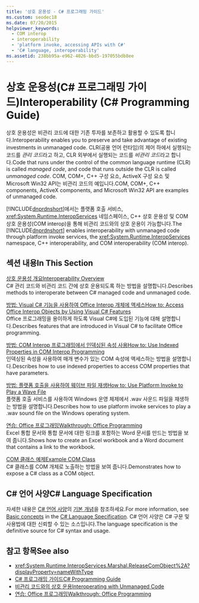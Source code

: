 ```yaml
---
title: '상호 운용성 - C# 프로그래밍 가이드'
ms.custom: seodec18
ms.date: 07/20/2015
helpviewer_keywords:
  - COM interop
  - interoperability
  - 'platform invoke, accessing APIs with C#'
  - 'C# language, interoperability'
ms.assetid: 238bb95a-e962-4026-bbd5-197055bdb8ee
---
```

# <a name="interoperability-c-programming-guide"></a><span data-ttu-id="f69a1-102">상호 운용성(C# 프로그래밍 가이드)</span><span class="sxs-lookup"><span data-stu-id="f69a1-102">Interoperability (C# Programming Guide)</span></span>
<span data-ttu-id="f69a1-103">상호 운용성은 비관리 코드에 대한 기존 투자를 보존하고 활용할 수 있도록 합니다.</span><span class="sxs-lookup"><span data-stu-id="f69a1-103">Interoperability enables you to preserve and take advantage of existing investments in unmanaged code.</span></span> <span data-ttu-id="f69a1-104">CLR(공용 언어 런타임)의 제어 하에서 실행되는 코드를 *관리 코드*라고 하고, CLR 외부에서 실행되는 코드를 *비관리 코드*라고 합니다.</span><span class="sxs-lookup"><span data-stu-id="f69a1-104">Code that runs under the control of the common language runtime (CLR) is called *managed code*, and code that runs outside the CLR is called *unmanaged code*.</span></span> <span data-ttu-id="f69a1-105">COM, COM+, C++ 구성 요소, ActiveX 구성 요소 및 Microsoft Win32 API는 비관리 코드의 예입니다.</span><span class="sxs-lookup"><span data-stu-id="f69a1-105">COM, COM+, C++ components, ActiveX components, and Microsoft Win32 API are examples of unmanaged code.</span></span>  
  
 <span data-ttu-id="f69a1-106">[!INCLUDE[dnprdnshort](~/includes/dnprdnshort-md.md)]에서는 플랫폼 호출 서비스, <xref:System.Runtime.InteropServices> 네임스페이스, C++ 상호 운용성 및 COM 상호 운용성(COM interop)을 통해 비관리 코드와의 상호 운용이 가능합니다.</span><span class="sxs-lookup"><span data-stu-id="f69a1-106">The [!INCLUDE[dnprdnshort](~/includes/dnprdnshort-md.md)] enables interoperability with unmanaged code through platform invoke services, the <xref:System.Runtime.InteropServices> namespace, C++ interoperability, and COM interoperability (COM interop).</span></span>  
  
## <a name="in-this-section"></a><span data-ttu-id="f69a1-107">섹션 내용</span><span class="sxs-lookup"><span data-stu-id="f69a1-107">In This Section</span></span>  
 [<span data-ttu-id="f69a1-108">상호 운용성 개요</span><span class="sxs-lookup"><span data-stu-id="f69a1-108">Interoperability Overview</span></span>](../../../csharp/programming-guide/interop/interoperability-overview.md)  
 <span data-ttu-id="f69a1-109">C# 관리 코드와 비관리 코드 간에 상호 운용되도록 하는 방법을 설명합니다.</span><span class="sxs-lookup"><span data-stu-id="f69a1-109">Describes methods to interoperate between C# managed code and unmanaged code.</span></span>  
  
 [<span data-ttu-id="f69a1-110">방법: Visual C# 기능을 사용하여 Office Interop 개체에 액세스</span><span class="sxs-lookup"><span data-stu-id="f69a1-110">How to: Access Office Interop Objects by Using Visual C# Features</span></span>](../../../csharp/programming-guide/interop/how-to-access-office-onterop-objects.md)  
 <span data-ttu-id="f69a1-111">Office 프로그래밍을 용이하게 하도록 Visual C#에 도입된 기능에 대해 설명합니다.</span><span class="sxs-lookup"><span data-stu-id="f69a1-111">Describes features that are introduced in Visual C# to facilitate Office programming.</span></span>  
  
 [<span data-ttu-id="f69a1-112">방법: COM Interop 프로그래밍에서 인덱싱된 속성 사용</span><span class="sxs-lookup"><span data-stu-id="f69a1-112">How to: Use Indexed Properties in COM Interop Programming</span></span>](../../../csharp/programming-guide/interop/how-to-use-indexed-properties-in-com-interop-rogramming.md)  
 <span data-ttu-id="f69a1-113">인덱싱된 속성을 사용하여 매개 변수가 있는 COM 속성에 액세스하는 방법을 설명합니다.</span><span class="sxs-lookup"><span data-stu-id="f69a1-113">Describes how to use indexed properties to access COM properties that have parameters.</span></span>  
  
 [<span data-ttu-id="f69a1-114">방법: 플랫폼 호출을 사용하여 웨이브 파일 재생</span><span class="sxs-lookup"><span data-stu-id="f69a1-114">How to: Use Platform Invoke to Play a Wave File</span></span>](../../../csharp/programming-guide/interop/how-to-use-platform-invoke-to-play-a-wave-file.md)  
 <span data-ttu-id="f69a1-115">플랫폼 호출 서비스를 사용하여 Windows 운영 체제에서 .wav 사운드 파일을 재생하는 방법을 설명합니다.</span><span class="sxs-lookup"><span data-stu-id="f69a1-115">Describes how to use platform invoke services to play a .wav sound file on the Windows operating system.</span></span>  
  
 [<span data-ttu-id="f69a1-116">연습: Office 프로그래밍</span><span class="sxs-lookup"><span data-stu-id="f69a1-116">Walkthrough: Office Programming</span></span>](../../../csharp/programming-guide/interop/walkthrough-office-programming.md)  
 <span data-ttu-id="f69a1-117">Excel 통합 문서와 통합 문서에 대한 링크를 포함하는 Word 문서를 만드는 방법을 보여 줍니다.</span><span class="sxs-lookup"><span data-stu-id="f69a1-117">Shows how to create an Excel workbook and a Word document that contains a link to the workbook.</span></span>  
  
 [<span data-ttu-id="f69a1-118">COM 클래스 예제</span><span class="sxs-lookup"><span data-stu-id="f69a1-118">Example COM Class</span></span>](../../../csharp/programming-guide/interop/example-com-class.md)  
 <span data-ttu-id="f69a1-119">C# 클래스를 COM 개체로 노출하는 방법을 보여 줍니다.</span><span class="sxs-lookup"><span data-stu-id="f69a1-119">Demonstrates how to expose a C# class as a COM object.</span></span>  
  
## <a name="c-language-specification"></a><span data-ttu-id="f69a1-120">C# 언어 사양</span><span class="sxs-lookup"><span data-stu-id="f69a1-120">C# Language Specification</span></span>  

<span data-ttu-id="f69a1-121">자세한 내용은 [C# 언어 사양](../../language-reference/language-specification/index.md)의 [기본 개념](~/_csharplang/spec/unsafe-code.md)을 참조하세요.</span><span class="sxs-lookup"><span data-stu-id="f69a1-121">For more information, see [Basic concepts](~/_csharplang/spec/unsafe-code.md) in the [C# Language Specification](../../language-reference/language-specification/index.md).</span></span> <span data-ttu-id="f69a1-122">C# 언어 사양은 C# 구문 및 사용법에 대한 신뢰할 수 있는 소스입니다.</span><span class="sxs-lookup"><span data-stu-id="f69a1-122">The language specification is the definitive source for C# syntax and usage.</span></span>
  
## <a name="see-also"></a><span data-ttu-id="f69a1-123">참고 항목</span><span class="sxs-lookup"><span data-stu-id="f69a1-123">See also</span></span>

- <xref:System.Runtime.InteropServices.Marshal.ReleaseComObject%2A?displayProperty=nameWithType>
- [<span data-ttu-id="f69a1-124">C# 프로그래밍 가이드</span><span class="sxs-lookup"><span data-stu-id="f69a1-124">C# Programming Guide</span></span>](../../../csharp/programming-guide/index.md)
- [<span data-ttu-id="f69a1-125">비관리 코드와의 상호 운용</span><span class="sxs-lookup"><span data-stu-id="f69a1-125">Interoperating with Unmanaged Code</span></span>](../../../../docs/framework/interop/index.md)
- [<span data-ttu-id="f69a1-126">연습: Office 프로그래밍</span><span class="sxs-lookup"><span data-stu-id="f69a1-126">Walkthrough: Office Programming</span></span>](../../../csharp/programming-guide/interop/walkthrough-office-programming.md)
